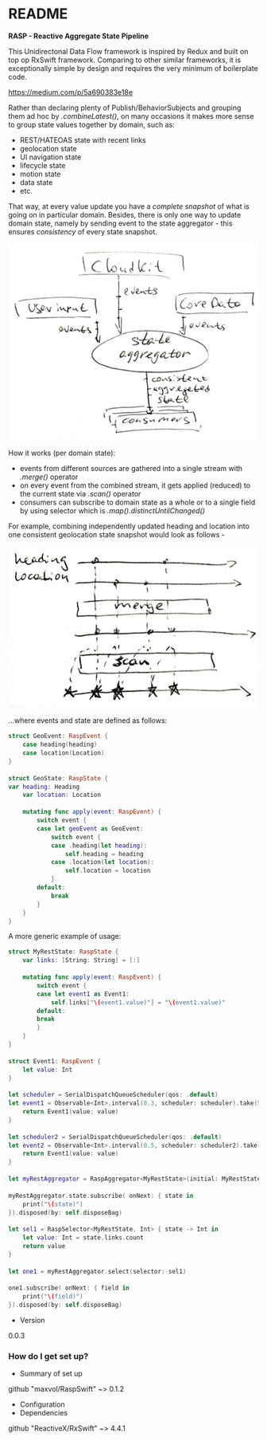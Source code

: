 # README #

**RASP - Reactive Aggregate State Pipeline**

This Unidirectonal Data Flow framework is inspired by Redux and built on top op RxSwift framework.
Comparing to other similar frameworks, it is exceptionally simple by design and requires the very minimum of boilerplate code.

https://medium.com/p/5a690383e18e

Rather than declaring plenty of Publish/BehaviorSubjects and grouping them ad hoc by *.combineLatest()*,
on many occasions it makes more sense to group state values together by domain, such as:

* REST/HATEOAS state with recent links
* geolocation state
* UI navigation state
* lifecycle state
* motion state
* data state
* etc.

That way, at every value update you have a _complete snapshot_ of what is going on in particular domain.
Besides, there is only one way to update domain state, namely by sending event to the state aggregator - this ensures _consistency_ of every state snapshot.

![alt text](https://github.com/maxvol/RaspSwift/blob/master/rasp.png "Diagram")

How it works (per domain state):

* events from different sources are gathered into a single stream with *.merge()* operator
* on every event from the combined stream, it gets applied (reduced) to the current state via *.scan()* operator
* consumers can subscribe to domain state as a whole or to a single field by using selector which is *.map().distinctUntilChanged()*

For example, combining independently updated heading and location into one consistent geolocation state snapshot would look as follows -

![alt text](https://github.com/maxvol/RaspSwift/blob/master/rasp-geo.png "Diagram")

...where events and state are defined as follows:
```swift
struct GeoEvent: RaspEvent {
    case heading(heading)
    case location(Location)
}

struct GeoState: RaspState {
var heading: Heading
    var location: Location

    mutating func apply(event: RaspEvent) {
        switch event {
        case let geoEvent as GeoEvent:
            switch event {
            case .heading(let heading):
                self.heading = heading
            case .location(let location):
                self.location = location
            }
        default:
            break
        }
    }
}
```
A more generic example of usage:

```swift
struct MyRestState: RaspState {
    var links: [String: String] = [:]

    mutating func apply(event: RaspEvent) {
        switch event {
        case let event1 as Event1:
            self.links["\(event1.value)"] = "\(event1.value)"
        default:
        break
        }
    }
}

struct Event1: RaspEvent {
    let value: Int
}

let scheduler = SerialDispatchQueueScheduler(qos: .default)
let event1 = Observable<Int>.interval(0.3, scheduler: scheduler).take(5).map { value in
    return Event1(value: value)
}

let scheduler2 = SerialDispatchQueueScheduler(qos: .default)
let event2 = Observable<Int>.interval(0.5, scheduler: scheduler2).take(5).map { value in
    return Event1(value: value)
}

let myRestAggregator = RaspAggregator<MyRestState>(initial: MyRestState(), sources: event1.asRaspEvent(), event2.asRaspEvent())

myRestAggregator.state.subscribe( onNext: { state in
    print("\(state)")
}).disposed(by: self.disposeBag)

let sel1 = RaspSelector<MyRestState, Int> { state -> Int in
    let value: Int = state.links.count
    return value
}

let one1 = myRestAggregator.select(selector: sel1)

one1.subscribe( onNext: { field in
    print("\(field)")
}).disposed(by: self.disposeBag)
```

* Version

0.0.3

### How do I get set up? ###

* Summary of set up

github "maxvol/RaspSwift" ~> 0.1.2

* Configuration
* Dependencies

github "ReactiveX/RxSwift" ~> 4.4.1


